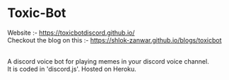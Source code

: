 # Toxic-Bot

Website :- https://toxicbotdiscord.github.io/ <br />
Checkout the blog on this :- https://shlok-zanwar.github.io/blogs/toxicbot <br /><br />


A discord voice bot for playing memes in your discord voice channel.<br />
It is coded in 'discord.js'. Hosted on Heroku.
  

